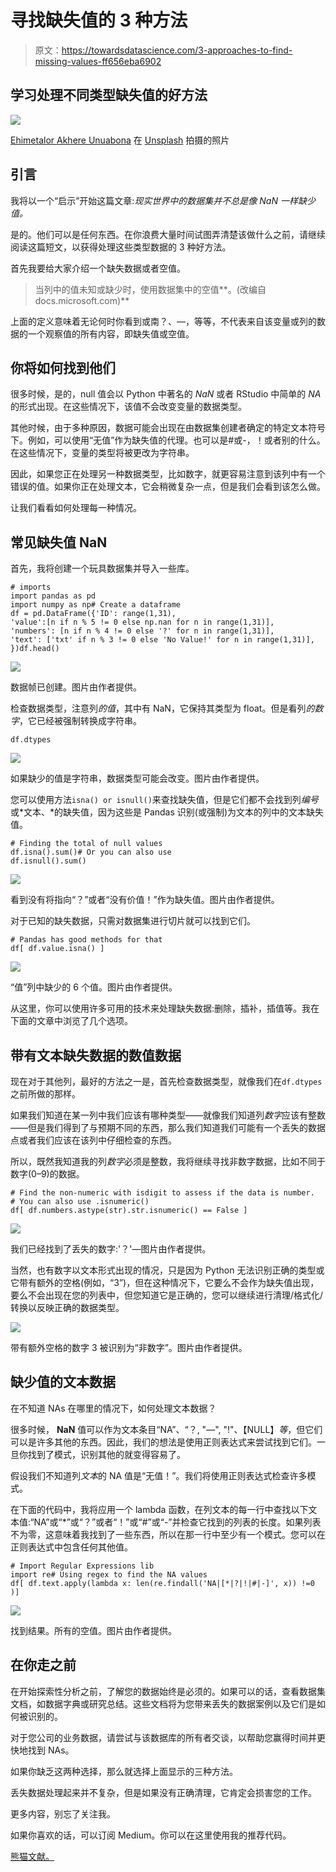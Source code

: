 # 寻找缺失值的 3 种方法

> 原文：<https://towardsdatascience.com/3-approaches-to-find-missing-values-ff656eba6902>

## 学习处理不同类型缺失值的好方法

![](img/309f6c6f39ba6bd99a1961985d3c2085.png)

[Ehimetalor Akhere Unuabona](https://unsplash.com/@theeastlondonphotographer?utm_source=unsplash&utm_medium=referral&utm_content=creditCopyText) 在 [Unsplash](https://unsplash.com/s/photos/missing?utm_source=unsplash&utm_medium=referral&utm_content=creditCopyText) 拍摄的照片

## 引言

我将以一个“启示”开始这篇文章:*现实世界中的数据集并不总是像 NaN 一样缺少值。*

是的。他们可以是任何东西。在你浪费大量时间试图弄清楚该做什么之前，请继续阅读这篇短文，以获得处理这些类型数据的 3 种好方法。

首先我要给大家介绍一个缺失数据或者空值。

> 当列中的值未知或缺少时，使用数据集中的空值**。(改编自 docs.microsoft.com)**

上面的定义意味着无论何时你看到或南？、—，等等，不代表来自该变量或列的数据的一个观察值的所有内容，即缺失值或空值。

## 你将如何找到他们

很多时候，是的，null 值会以 Python 中著名的 *NaN* 或者 RStudio 中简单的 *NA* 的形式出现。在这些情况下，该值不会改变变量的数据类型。

其他时候，由于多种原因，数据可能会出现在由数据集创建者确定的特定文本符号下。例如，可以使用“无值”作为缺失值的代理。也可以是#或-，！或者别的什么。在这些情况下，变量的类型将被更改为字符串。

因此，如果您正在处理另一种数据类型，比如数字，就更容易注意到该列中有一个错误的值。如果你正在处理文本，它会稍微复杂一点，但是我们会看到该怎么做。

让我们看看如何处理每一种情况。

## 常见缺失值 NaN

首先，我将创建一个玩具数据集并导入一些库。

```
# imports
import pandas as pd
import numpy as np# Create a dataframe
df = pd.DataFrame({'ID': range(1,31),
'value':[n if n % 5 != 0 else np.nan for n in range(1,31)],
'numbers': [n if n % 4 != 0 else '?' for n in range(1,31)],
'text': ['txt' if n % 3 != 0 else 'No Value!' for n in range(1,31)],
})df.head()
```

![](img/3eff5c201128b3d8dabadfea747a8c6f.png)

数据帧已创建。图片由作者提供。

检查数据类型，注意列*的值*，其中有 NaN，它保持其类型为 float。但是看列*的数字*，它已经被强制转换成字符串。

```
df.dtypes
```

![](img/d2dacdb999daa724095eb781a3e06be2.png)

如果缺少的值是字符串，数据类型可能会改变。图片由作者提供。

您可以使用方法`isna() or isnull()`来查找缺失值，但是它们都不会找到列*编号*或*文本、*的缺失值，因为这些是 Pandas 识别(或强制)为文本的列中的文本缺失值。

```
# Finding the total of null values
df.isna().sum()# Or you can also use
df.isnull().sum()
```

![](img/c982a93773c84052985eba0a4c198849.png)

看到没有将指向“？”或者“没有价值！”作为缺失值。图片由作者提供。

对于已知的缺失数据，只需对数据集进行切片就可以找到它们。

```
# Pandas has good methods for that
df[ df.value.isna() ]
```

![](img/258205e8ae86a8ca1a15e2ef198e5e94.png)

“值”列中缺少的 6 个值。图片由作者提供。

从这里，你可以使用许多可用的技术来处理缺失数据:删除，插补，插值等。我在下面的文章中浏览了几个选项。

[](/exploratory-data-analysis-with-python-part-1-b6248b28dc85)  

## 带有文本缺失数据的数值数据

现在对于其他列，最好的方法之一是，首先检查数据类型，就像我们在`df.dtypes`之前所做的那样。

如果我们知道在某一列中我们应该有哪种类型——就像我们知道列*数字*应该有整数——但是我们得到了与预期不同的东西，那么我们知道我们可能有一个丢失的数据点或者我们应该在该列中仔细检查的东西。

所以，既然我知道我的列*数字*必须是整数，我将继续寻找非数字数据，比如不同于数字(0–9)的数据。

```
# Find the non-numeric with isdigit to assess if the data is number.
# You can also use .isnumeric()
df[ df.numbers.astype(str).str.isnumeric() == False ]
```

![](img/2a92a3561fca4b319b32c38ce1f0b4a1.png)

我们已经找到了丢失的数字:'？'—图片由作者提供。

当然，也有数字以文本形式出现的情况，只是因为 Python 无法识别正确的类型或它带有额外的空格(例如，“3”)，但在这种情况下，它要么不会作为缺失值出现，要么不会出现在您的列表中，但您知道它是正确的，您可以继续进行清理/格式化/转换以反映正确的数据类型。

![](img/eb79b967d3da3acaef430d7841fd6057.png)

带有额外空格的数字 3 被识别为“非数字”。图片由作者提供。

## 缺少值的文本数据

在不知道 NAs 在哪里的情况下，如何处理文本数据？

很多时候， **NaN** 值可以作为文本条目“NA”、“？, "—", "!"、【NULL】*等*，但它们可以是许多其他的东西。因此，我们的想法是使用正则表达式来尝试找到它们。一旦你找到了模式，识别其他的就变得容易了。

假设我们不知道列*文本*的 NA 值是“无值！”。我们将使用正则表达式检查许多模式。

在下面的代码中，我将应用一个 lambda 函数，在列文本的每一行中查找以下文本值:“NA”或“*”或“？”或者“！”或“#”或“-”并检查它找到的列表的长度。如果列表不为零，这意味着我找到了一些东西，所以在那一行中至少有一个模式。您可以在正则表达式中包含任何其他值。

```
# Import Regular Expressions lib
import re# Using regex to find the NA values
df[ df.text.apply(lambda x: len(re.findall('NA|[*|?|!|#|-]', x)) !=0 )]
```

![](img/d9f05b91fab949b7465504f978a7ecae.png)

找到结果。所有的空值。图片由作者提供。

## 在你走之前

在开始探索性分析之前，了解您的数据始终是必须的。如果可以的话，查看数据集文档，如数据字典或研究总结。这些文档将为您带来丢失的数据案例以及它们是如何被识别的。

对于您公司的业务数据，请尝试与该数据库的所有者交谈，以帮助您赢得时间并更快地找到 NAs。

如果你缺乏这两种选择，那么就选择上面显示的三种方法。

丢失数据处理起来并不复杂，但是如果没有正确清理，它肯定会损害您的工作。

更多内容，别忘了关注我。

[](https://gustavorsantos.medium.com/)  

如果你喜欢的话，可以订阅 Medium。你可以在这里使用我的推荐代码。

[熊猫文献。](https://pandas.pydata.org/docs/reference/api/pandas.Series.str.isdigit.html)